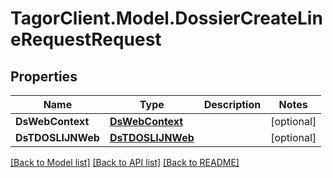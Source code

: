 # TagorClient.Model.DossierCreateLineRequestRequest

## Properties

Name | Type | Description | Notes
------------ | ------------- | ------------- | -------------
**DsWebContext** | [**DsWebContext**](DsWebContext.md) |  | [optional] 
**DsTDOSLIJNWeb** | [**DsTDOSLIJNWeb**](DsTDOSLIJNWeb.md) |  | [optional] 

[[Back to Model list]](../README.md#documentation-for-models) [[Back to API list]](../README.md#documentation-for-api-endpoints) [[Back to README]](../README.md)

